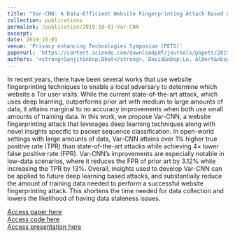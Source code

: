 ```yaml
---
title: "Var-CNN: A Data-Efficient Website Fingerprinting Attack Based on Deep Learning"
collection: publications
permalink: /publication/2019-10-01-Var-CNN
excerpt:
date: 2019-10-01
venue: 'Privacy enhancing Technologies Symposium (PETS)'
paperurl: 'https://content.sciendo.com/downloadpdf/journals/popets/2019/4/article-p292.pdf'
authors: '<strong>Sanjit&nbsp;Bhat</strong>, David&nbsp;Lu, Albert&nbsp;Kwon, Srinivas&nbsp;Devadas'
---
```

In recent years, there have been several works that use website fingerprinting techniques to enable a local adversary to determine which website a Tor user visits. While the current state-of-the-art attack, which uses deep learning, outperforms prior art with medium to large amounts of data, it attains marginal to no accuracy improvements when both use small amounts of training data. In this work, we propose Var-CNN, a website fingerprinting attack that leverages deep learning techniques along with novel insights specific to packet sequence classification. In open-world settings with large amounts of data, Var-CNN attains over 1% higher true positive rate (TPR) than state-of-the-art attacks while achieving 4× lower false positive rate (FPR). Var-CNN’s improvements are especially notable in low-data scenarios, where it reduces the FPR of prior art by 3.12% while increasing the TPR by 13%. Overall, insights used to develop Var-CNN can be applied to future deep learning based attacks, and substantially reduce the amount of training data needed to perform a successful website fingerprinting attack. This shortens the time needed for data collection and lowers the likelihood of having data staleness issues.

[Access paper here](https://content.sciendo.com/downloadpdf/journals/popets/2019/4/article-p292.pdf)<br/>
[Access code here](https://github.com/sanjit-bhat/Var-CNN)<br/>
[Access presentation here](https://docs.google.com/presentation/d/1Pry0nfHXvDhWYbHjf2QK75Rquc51s9rxK0g2XSNVeIk/edit?usp=sharing)


